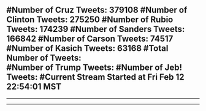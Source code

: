 #Number of Cruz Tweets: 379108
#Number of Clinton Tweets: 275250
#Number of Rubio Tweets: 174239
#Number of Sanders Tweets: 166842
#Number of Carson Tweets: 74517
#Number of Kasich Tweets: 63168
#Total Number of Tweets:  
#Number of Trump Tweets: 
#Number of Jeb! Tweets: 
#Current Stream Started at Fri Feb 12 22:54:01 MST
---
---
---
